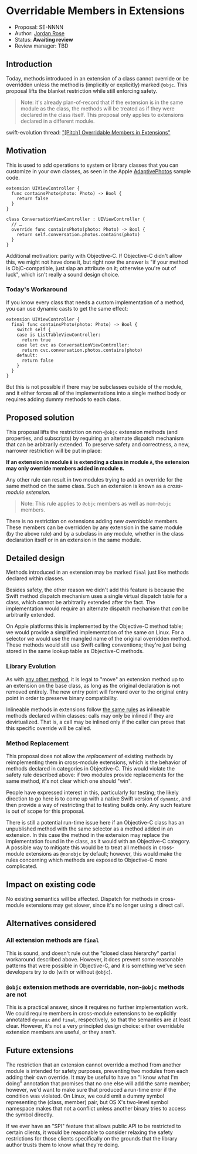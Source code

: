 # Overridable Members in Extensions

* Proposal: SE-NNNN
* Author: [Jordan Rose](https://github.com/jrose-apple)
* Status: **Awaiting review**
* Review manager: TBD

## Introduction

Today, methods introduced in an extension of a class cannot override or be
overridden unless the method is (implicitly or explicitly) marked `@objc`. This
proposal lifts the blanket restriction while still enforcing safety.

> Note: it's already plan-of-record that if the extension is in the same module
> as the class, the methods will be treated as if they were declared in the
> class itself. This proposal only applies to extensions declared in a
> different module.

swift-evolution thread: ["[Pitch] Overridable Members in Extensions"](https://lists.swift.org/pipermail/swift-evolution/Week-of-Mon-20160208/009624.html)


## Motivation

This is used to add operations to system or library classes that you can
customize in your own classes, as seen in the Apple [AdaptivePhotos][] sample
code.

    extension UIViewController {
      func containsPhoto(photo: Photo) -> Bool {
        return false
      }
    }

<!-- file boundary -->

    class ConversationViewController : UIViewController {
      // …
      override func containsPhoto(photo: Photo) -> Bool {
        return self.conversation.photos.contains(photo)
      }
    }

[AdaptivePhotos]: https://developer.apple.com/library/ios/samplecode/AdaptivePhotos/Listings/AdaptiveCode_AdaptiveCode_UIViewController_PhotoContents_swift.html

Additional motivation: parity with Objective-C. If Objective-C didn't allow
this, we might not have done it, but right now the answer is "if your method is
ObjC-compatible, just slap an attribute on it; otherwise you're out of luck",
which isn't really a sound design choice.


### Today's Workaround

If you know every class that needs a custom implementation of a method, you can
use dynamic casts to get the same effect:

    extension UIViewController {
      final func containsPhoto(photo: Photo) -> Bool {
        switch self {
        case is ListTableViewController:
          return true
        case let cvc as ConversationViewController:
          return cvc.conversation.photos.contains(photo)
        default:
          return false
        }
      }
    }

But this is not possible if there may be subclasses outside of the module, and
it either forces all of the implementations into a single method body or
requires adding dummy methods to each class.


## Proposed solution

This proposal lifts the restriction on non-`@objc` extension methods (and
properties, and subscripts) by requiring an alternate dispatch mechanism that
can be arbitrarily extended. To preserve safety and correctness, a new,
narrower restriction will be put in place:

**If an extension in module `B` is extending a class in module `A`, the
extension may only override members added in module `B`.**

Any other rule can result in two modules trying to add an override for the same
method on the same class. Such an extension is known as a _cross-module
extension._

> Note: This rule applies to `@objc` members as well as non-`@objc` members.

There is no restriction on extensions adding new *overridable* members. These
members can be overridden by any extension in the same module (by the above
rule) and by a subclass in any module, whether in the class declaration itself
or in an extension in the same module.


## Detailed design

Methods introduced in an extension may be marked ``final`` just like methods
declared within classes.

Besides safety, the other reason we didn't add this feature is because the
Swift method dispatch mechanism uses a single virtual dispatch table for a
class, which cannot be arbitrarily extended after the fact. The implementation
would require an alternate dispatch mechanism that *can* be arbitrarily
extended.

On Apple platforms this is implemented by the Objective-C method table; we
would provide a simplified implementation of the same on Linux. For a selector
we would use the mangled name of the original overridden method. These methods
would still use Swift calling conventions; they're just being stored in the
same lookup table as Objective-C methods.


### Library Evolution

As with [any other method][], it is legal to "move" an extension method up to
an extension on the base class, as long as the original declaration is not
removed entirely. The new entry point will forward over to the original entry
point in order to preserve binary compatibility.

Inlineable methods in extensions follow [the same rules][] as inlineable
methods declared within classes: calls may only be inlined if they are
devirtualized. That is, a call may be inlined only if the caller can prove that
this specific override will be called.

[any other method]:
https://github.com/apple/swift/blob/master/docs/LibraryEvolution.rst#classes
[the same rules]: https://github.com/apple/swift/blob/master/docs/LibraryEvolution.rst#methods


### Method Replacement

This proposal does not allow the *replacement* of existing methods by
reimplementing them in cross-module extensions, which is the behavior of
methods declared in categories in Objective-C. This would violate the safety
rule described above: if two modules provide replacements for the same method,
it's not clear which one should "win".

People have expressed interest in this, particularly for testing; the likely
direction to go here is to come up with a native Swift version of `dynamic`,
and then provide a way of restricting that to testing builds only. Any such
feature is out of scope for this proposal.

There is still a potential run-time issue here if an Objective-C class has an
unpublished method with the same selector as a method added in an extension. In
this case the method in the extension may replace the implementation found in
the class, as it would with an Objective-C category. A possible way to mitigate
this would be to treat all methods in cross-module extensions as `@nonobjc` by
default; however, this would make the rules concerning which methods are
exposed to Objective-C more complicated.


## Impact on existing code

No existing semantics will be affected. Dispatch for methods in cross-module
extensions may get slower, since it's no longer using a direct call.


## Alternatives considered

### All extension methods are `final`

This is sound, and doesn't rule out the "closed class hierarchy" partial
workaround described above. However, it does prevent some reasonable patterns
that were possible in Objective-C, and it is something we've seen developers
try to do (with or without `@objc`).

### `@objc` extension methods are overridable, non-`@objc` methods are not

This is a practical answer, since it requires no further implementation work.
We could require members in cross-module extensions to be explicitly annotated
`dynamic` and `final`, respectively, so that the semantics are at least clear.
However, it's not a very principled design choice: either overridable extension
members are useful, or they aren't.


## Future extensions

The restriction that an extension cannot override a method from another module
is intended for safety purposes, preventing two modules from each adding their
own override. It may be useful to have an "I know what I'm doing" annotation
that promises that no one else will add the same member; however, we'd want to
make sure that produced a run-time error if the condition was violated. On
Linux, we could emit a dummy symbol representing the (class, member) pair, but
OS X's two-level symbol namespace makes that not a conflict unless another
binary tries to access the symbol directly.

If we ever have an "SPI" feature that allows public API to be restricted to
certain clients, it would be reasonable to consider relaxing the safety
restrictions for those clients specifically on the grounds that the library
author trusts them to know what they're doing.
